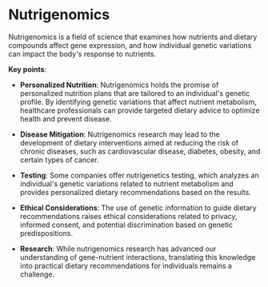 <!--
source: gpt-3 + jph editing
tags: nutrition genomics
-->

# Nutrigenomics

Nutrigenomics is a field of science that examines how nutrients and dietary compounds affect gene expression, and how individual genetic variations can impact the body's response to nutrients.

**Key points**:

* **Personalized Nutrition**: Nutrigenomics holds the promise of personalized nutrition plans that are tailored to an individual's genetic profile. By identifying genetic variations that affect nutrient metabolism, healthcare professionals can provide targeted dietary advice to optimize health and prevent disease.

* **Disease Mitigation**: Nutrigenomics research may lead to the development of dietary interventions aimed at reducing the risk of chronic diseases, such as cardiovascular disease, diabetes, obesity, and certain types of cancer.

* **Testing**: Some companies offer nutrigenetics testing, which analyzes an individual's genetic variations related to nutrient metabolism and provides personalized dietary recommendations based on the results.

* **Ethical Considerations**: The use of genetic information to guide dietary recommendations raises ethical considerations related to privacy, informed consent, and potential discrimination based on genetic predispositions.

* **Research**: While nutrigenomics research has advanced our understanding of gene-nutrient interactions, translating this knowledge into practical dietary recommendations for individuals remains a challenge.
